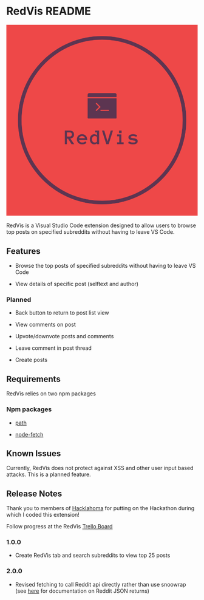 # RedVis README

![RedVis](/static/RedVis.png?raw=true "RedVis")

RedVis is a Visual Studio Code extension designed to allow users to browse top posts on specified subreddits without having to leave VS Code.

## Features

* Browse the top posts of specified subreddits without having to leave VS Code

* View details of specific post (selftext and author)

### Planned

* Back button to return to post list view

* View comments on post

* Upvote/downvote posts and comments

* Leave comment in post thread

* Create posts

## Requirements

RedVis relies on two npm packages

### Npm packages

* <a href="https://www.npmjs.com/package/path" target="_blank">path</a>

* <a href="https://www.npmjs.com/package/node-fetch" target="_blank">node-fetch</a>

## Known Issues

Currently, RedVis does not protect against XSS and other user input based attacks. This is a planned feature.

## Release Notes

Thank you to members of <a href="https://hacklahoma.org" target="_blank">Hacklahoma</a> for putting on the Hackathon during which I coded this extension!

Follow progress at the RedVis [Trello Board](https://trello.com/b/pRauyhpj/redvis)

### 1.0.0

* Create RedVis tab and search subreddits to view top 25 posts

### 2.0.0

* Revised fetching to call Reddit api directly rather than use snoowrap (see [here](https://github.com/reddit-archive/reddit/wiki/JSON) for documentation on Reddit JSON returns)
